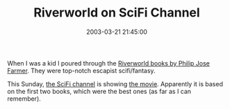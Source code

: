 ﻿---
layout: post
title: "Riverworld on SciFi Channel"
comments: false
date: 2003-03-21 21:45:00
updated: 2004-05-03 21:01:00
categories:
 - Books, Music, TV and Movies
subtext-id: f0848d4f-ed5e-4640-9f58-c45bc9d383f2
alias: /blog/Riverworld-on-SciFi-Channel.aspx
---


When I was a kid I poured through the [Riverworld books by Philip Jose Farmer](http://www.amazon.com/exec/obidos/ASIN/0345419677/peterprovosto-20). They were top-notch escapist scifi/fantasy.

This Sunday, [the SciFi channel](http://www.scifi.com/) is showing [the movie](http://www.scifi.com/onair/scifipictures/riverworld/). Apparently it is based on the first two books, which were the best ones (as far as I can remember).
